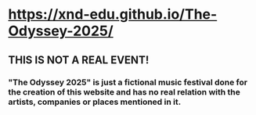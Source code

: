 # https://xnd-edu.github.io/The-Odyssey-2025/

## THIS IS NOT A REAL EVENT!
### "The Odyssey 2025" is just a fictional music festival done for the creation of this website and has no real relation with the artists, companies or places mentioned in it.
